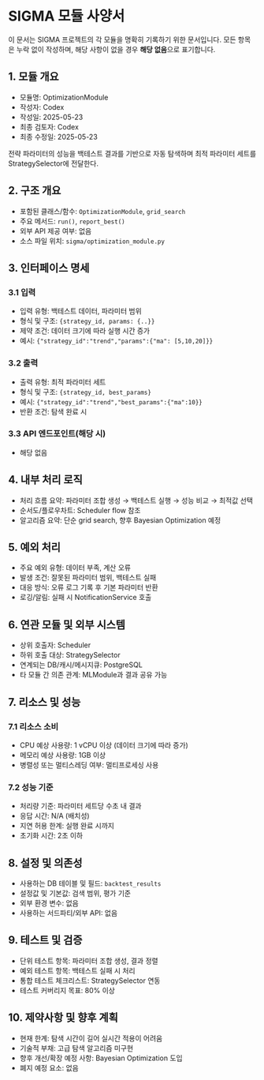 # SIGMA 모듈 사양서

이 문서는 SIGMA 프로젝트의 각 모듈을 명확히 기록하기 위한 문서입니다. 모든 항목은 누락 없이 작성하며, 해당 사항이 없을 경우 **해당 없음**으로 표기합니다.

## 1. 모듈 개요
* 모듈명: OptimizationModule
* 작성자: Codex
* 작성일: 2025-05-23
* 최종 검토자: Codex
* 최종 수정일: 2025-05-23

전략 파라미터의 성능을 백테스트 결과를 기반으로 자동 탐색하며 최적 파라미터 세트를 StrategySelector에 전달한다.

## 2. 구조 개요
* 포함된 클래스/함수: `OptimizationModule`, `grid_search`
* 주요 메서드: `run()`, `report_best()`
* 외부 API 제공 여부: 없음
* 소스 파일 위치: `sigma/optimization_module.py`

## 3. 인터페이스 명세
### 3.1 입력
* 입력 유형: 백테스트 데이터, 파라미터 범위
* 형식 및 구조: `{strategy_id, params: {..}}`
* 제약 조건: 데이터 크기에 따라 실행 시간 증가
* 예시: `{"strategy_id":"trend","params":{"ma": [5,10,20]}}`

### 3.2 출력
* 출력 유형: 최적 파라미터 세트
* 형식 및 구조: `{strategy_id, best_params}`
* 예시: `{"strategy_id":"trend","best_params":{"ma":10}}`
* 반환 조건: 탐색 완료 시

### 3.3 API 엔드포인트(해당 시)
* 해당 없음

## 4. 내부 처리 로직
* 처리 흐름 요약: 파라미터 조합 생성 → 백테스트 실행 → 성능 비교 → 최적값 선택
* 순서도/플로우차트: Scheduler flow 참조
* 알고리즘 요약: 단순 grid search, 향후 Bayesian Optimization 예정

## 5. 예외 처리
* 주요 예외 유형: 데이터 부족, 계산 오류
* 발생 조건: 잘못된 파라미터 범위, 백테스트 실패
* 대응 방식: 오류 로그 기록 후 기본 파라미터 반환
* 로깅/알림: 실패 시 NotificationService 호출

## 6. 연관 모듈 및 외부 시스템
* 상위 호출자: Scheduler
* 하위 호출 대상: StrategySelector
* 연계되는 DB/캐시/메시지큐: PostgreSQL
* 타 모듈 간 의존 관계: MLModule과 결과 공유 가능

## 7. 리소스 및 성능
### 7.1 리소스 소비
* CPU 예상 사용량: 1 vCPU 이상 (데이터 크기에 따라 증가)
* 메모리 예상 사용량: 1GB 이상
* 병렬성 또는 멀티스레딩 여부: 멀티프로세싱 사용

### 7.2 성능 기준
* 처리량 기준: 파라미터 세트당 수초 내 결과
* 응답 시간: N/A (배치성)
* 지연 허용 한계: 실행 완료 시까지
* 초기화 시간: 2초 이하

## 8. 설정 및 의존성
* 사용하는 DB 테이블 및 필드: `backtest_results`
* 설정값 및 기본값: 검색 범위, 평가 기준
* 외부 환경 변수: 없음
* 사용하는 서드파티/외부 API: 없음

## 9. 테스트 및 검증
* 단위 테스트 항목: 파라미터 조합 생성, 결과 정렬
* 예외 테스트 항목: 백테스트 실패 시 처리
* 통합 테스트 체크리스트: StrategySelector 연동
* 테스트 커버리지 목표: 80% 이상

## 10. 제약사항 및 향후 계획
* 현재 한계: 탐색 시간이 길어 실시간 적용이 어려움
* 기술적 부채: 고급 탐색 알고리즘 미구현
* 향후 개선/확장 예정 사항: Bayesian Optimization 도입
* 폐지 예정 요소: 없음
